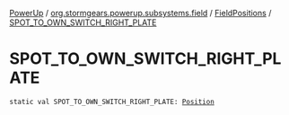 [PowerUp](../../index.md) / [org.stormgears.powerup.subsystems.field](../index.md) / [FieldPositions](index.md) / [SPOT_TO_OWN_SWITCH_RIGHT_PLATE](./-s-p-o-t_-t-o_-o-w-n_-s-w-i-t-c-h_-r-i-g-h-t_-p-l-a-t-e.md)

# SPOT_TO_OWN_SWITCH_RIGHT_PLATE

`static val SPOT_TO_OWN_SWITCH_RIGHT_PLATE: `[`Position`](../../org.stormgears.powerup.subsystems.navigator/-position/index.md)